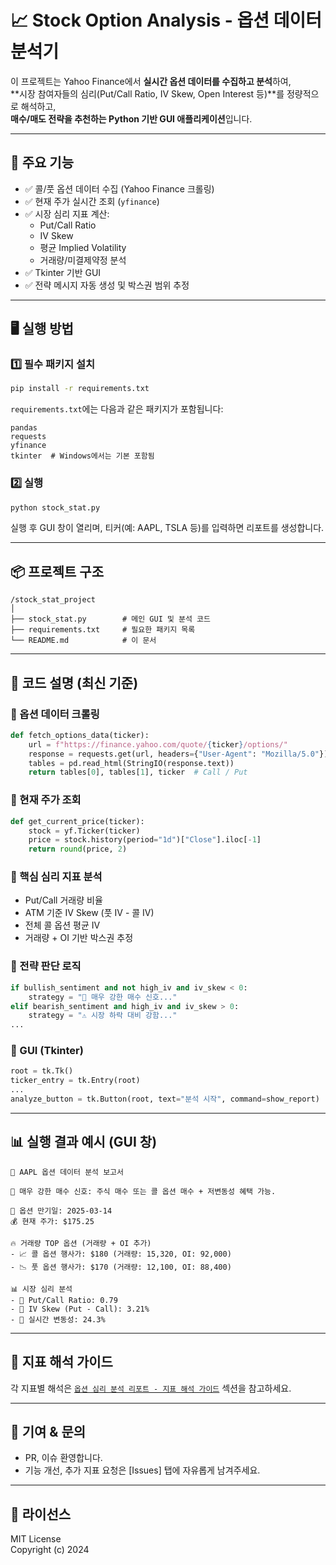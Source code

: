 
# 📈 Stock Option Analysis - 옵션 데이터 분석기

이 프로젝트는 Yahoo Finance에서 **실시간 옵션 데이터를 수집하고 분석**하여,  
**시장 참여자들의 심리(Put/Call Ratio, IV Skew, Open Interest 등)**를 정량적으로 해석하고,  
**매수/매도 전략을 추천하는 Python 기반 GUI 애플리케이션**입니다.

---

## 🧩 주요 기능

- ✅ 콜/풋 옵션 데이터 수집 (Yahoo Finance 크롤링)
- ✅ 현재 주가 실시간 조회 (`yfinance`)
- ✅ 시장 심리 지표 계산:
  - Put/Call Ratio
  - IV Skew
  - 평균 Implied Volatility
  - 거래량/미결제약정 분석
- ✅ Tkinter 기반 GUI
- ✅ 전략 메시지 자동 생성 및 박스권 범위 추정

---

## 🖥 실행 방법

### 1️⃣ 필수 패키지 설치

```bash
pip install -r requirements.txt
```

`requirements.txt`에는 다음과 같은 패키지가 포함됩니다:
```
pandas
requests
yfinance
tkinter  # Windows에서는 기본 포함됨
```

### 2️⃣ 실행

```bash
python stock_stat.py
```

실행 후 GUI 창이 열리며, 티커(예: AAPL, TSLA 등)를 입력하면 리포트를 생성합니다.

---

## 📦 프로젝트 구조

```
/stock_stat_project
│
├── stock_stat.py        # 메인 GUI 및 분석 코드
├── requirements.txt     # 필요한 패키지 목록
└── README.md            # 이 문서
```

---

## 🔧 코드 설명 (최신 기준)

### 📌 옵션 데이터 크롤링

```python
def fetch_options_data(ticker):
    url = f"https://finance.yahoo.com/quote/{ticker}/options/"
    response = requests.get(url, headers={"User-Agent": "Mozilla/5.0"})
    tables = pd.read_html(StringIO(response.text))
    return tables[0], tables[1], ticker  # Call / Put
```

### 📌 현재 주가 조회

```python
def get_current_price(ticker):
    stock = yf.Ticker(ticker)
    price = stock.history(period="1d")["Close"].iloc[-1]
    return round(price, 2)
```

### 📌 핵심 심리 지표 분석

- Put/Call 거래량 비율
- ATM 기준 IV Skew (풋 IV - 콜 IV)
- 전체 콜 옵션 평균 IV
- 거래량 + OI 기반 박스권 추정

### 📌 전략 판단 로직

```python
if bullish_sentiment and not high_iv and iv_skew < 0:
    strategy = "🚀 매우 강한 매수 신호..."
elif bearish_sentiment and high_iv and iv_skew > 0:
    strategy = "⚠️ 시장 하락 대비 강함..."
...
```

### 📌 GUI (Tkinter)

```python
root = tk.Tk()
ticker_entry = tk.Entry(root)
...
analyze_button = tk.Button(root, text="분석 시작", command=show_report)
```

---

## 📊 실행 결과 예시 (GUI 창)

```
📌 AAPL 옵션 데이터 분석 보고서

🚀 매우 강한 매수 신호: 주식 매수 또는 콜 옵션 매수 + 저변동성 혜택 가능.

📅 옵션 만기일: 2025-03-14
💰 현재 주가: $175.25

🔥 거래량 TOP 옵션 (거래량 + OI 추가)
- 📈 콜 옵션 행사가: $180 (거래량: 15,320, OI: 92,000)
- 📉 풋 옵션 행사가: $170 (거래량: 12,100, OI: 88,400)

📊 시장 심리 분석
- 🔄 Put/Call Ratio: 0.79
- 🔄 IV Skew (Put - Call): 3.21%
- 📌 실시간 변동성: 24.3%
```

---

## 📘 지표 해석 가이드

각 지표별 해석은 [`옵션 심리 분석 리포트 - 지표 해석 가이드`](#📈-옵션-심리-분석-리포트---지표-해석-가이드) 섹션을 참고하세요.

---

## 🧠 기여 & 문의

- PR, 이슈 환영합니다.
- 기능 개선, 추가 지표 요청은 [Issues] 탭에 자유롭게 남겨주세요.

---

## 📄 라이선스

MIT License  
Copyright (c) 2024
